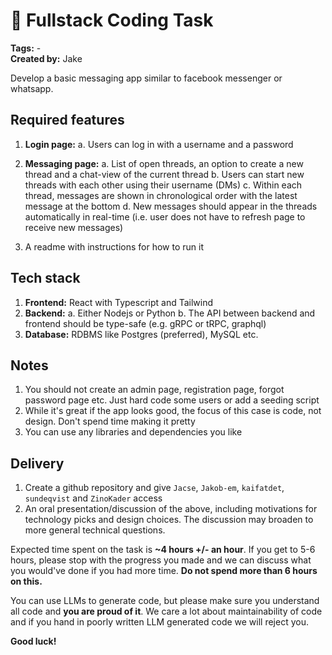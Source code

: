 # 🚀 Fullstack Coding Task

**Tags:** -  
**Created by:** Jake

Develop a basic messaging app similar to facebook messenger or whatsapp.

## Required features

1. **Login page:**
   a. Users can log in with a username and a password

2. **Messaging page:**
   a. List of open threads, an option to create a new thread and a chat-view of the current thread
   b. Users can start new threads with each other using their username (DMs)
   c. Within each thread, messages are shown in chronological order with the latest message at the bottom
   d. New messages should appear in the threads automatically in real-time (i.e. user does not have to refresh page to receive new messages)

3. A readme with instructions for how to run it

## Tech stack

1. **Frontend:** React with Typescript and Tailwind
2. **Backend:**
   a. Either Nodejs or Python
   b. The API between backend and frontend should be type-safe (e.g. gRPC or tRPC, graphql)
3. **Database:** RDBMS like Postgres (preferred), MySQL etc.

## Notes

1. You should not create an admin page, registration page, forgot password page etc. Just hard code some users or add a seeding script
2. While it's great if the app looks good, the focus of this case is code, not design. Don't spend time making it pretty
3. You can use any libraries and dependencies you like

## Delivery

1. Create a github repository and give `Jacse`, `Jakob-em`, `kaifatdet`, `sundeqvist` and `ZinoKader` access
2. An oral presentation/discussion of the above, including motivations for technology picks and design choices. The discussion may broaden to more general technical questions.

Expected time spent on the task is **~4 hours +/- an hour**. If you get to 5-6 hours, please stop with the progress you made and we can discuss what you would've done if you had more time. **Do not spend more than 6 hours on this.**

You can use LLMs to generate code, but please make sure you understand all code and **you are proud of it**. We care a lot about maintainability of code and if you hand in poorly written LLM generated code we will reject you.

**Good luck!**